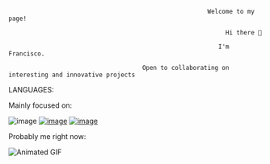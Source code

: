                                                            Welcome to my page!
 
                                                                Hi there 👋
 
                                                              I'm Francisco.
																																																					
                                         Open to collaborating on interesting and innovative projects
																																																				
                                                    
LANGUAGES:

Mainly focused on:

![image](https://github.com/NOG-NVG/NOG-NVG/assets/125673344/fc9aee86-1f19-4f9c-af1c-9cadea0fe90c)  [![image](https://img.shields.io/badge/C-black?style=for-the-badge&logo=C)](https://github.com/NOG-NVG)  [![image](https://img.shields.io/badge/kotlin-black?style=for-the-badge&logo=kotlin)](https://github.com/NOG-NVG)

Probably me right now:

![Animated GIF](https://camo.githubusercontent.com/4a787f08b5b3c6926e6def380c1cd9dbc64f11bdfcfafc5f9092d426a65cb81c/68747470733a2f2f6d656469612e74656e6f722e636f6d2f72436149554f304d502d4541414141432f6d6172696f2d706978656c2d6172742e676966)


